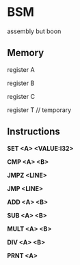 # BSM

assembly but boon

## Memory

register A

register B

register C

register T // temporary

## Instructions

**SET \<A> \<VALUE:I32>**

**CMP \<A> \<B>**

**JMPZ \<LINE>**

**JMP \<LINE>**

**ADD \<A> \<B>**

**SUB \<A> \<B>**

**MULT \<A> \<B>**

**DIV \<A> \<B>**

**PRNT \<A>**